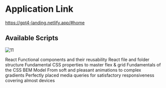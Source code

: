 # Application Link

https://gpt4-landing.netlify.app/#home

## Available Scripts
![11](https://github.com/boomersSLTC/gpt4landingsite/assets/121681097/896dc553-bc13-4369-a573-ad25aeb7ad6d)

React Functional components and their reusability React file and folder structure Fundamental CSS properties to master flex & grid Fundamentals of the CSS BEM Model From soft and pleasant animations to complex gradients Perfectly placed media queries for satisfactory responsiveness covering almost devices
